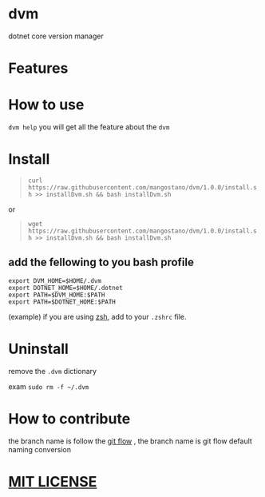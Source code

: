 # dvm
dotnet core version manager

# Features



# How to use
`dvm help` you will get all the feature about the `dvm` 

# Install

> `curl https://raw.githubusercontent.com/mangostano/dvm/1.0.0/install.sh >> installDvm.sh && bash installDvm.sh`  

or   

> `wget https://raw.githubusercontent.com/mangostano/dvm/1.0.0/install.sh >> installDvm.sh && bash installDvm.sh`
## add the fellowing to you bash profile 
```
export DVM_HOME=$HOME/.dvm
export DOTNET_HOME=$HOME/.dotnet
export PATH=$DVM_HOME:$PATH
export PATH=$DOTNET_HOME:$PATH
```
(example) if you are using [zsh](https://github.com/robbyrussell/oh-my-zsh), add to your `.zshrc` file.

# Uninstall
remove the `.dvm` dictionary 

exam `sudo rm -f ~/.dvm`

# How to contribute 
the branch name is follow the [git flow](https://jeffkreeftmeijer.com/git-flow/) , the branch name is git flow default naming conversion

# [MIT LICENSE](./LICENSE)
